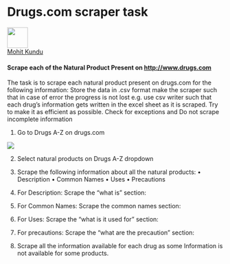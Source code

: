 # Drugs.com scraper task
<img src="https://github.com/favicon.ico" width="48">
<div class="LI-profile-badge"  data-version="v1" data-size="medium" data-locale="en_US" data-type="vertical" data-theme="dark" data-vanity="mohit-kundu"><a class="LI-simple-link" href='https://in.linkedin.com/in/mohit-kundu?trk=profile-badge'>Mohit Kundu</a></div>

#### Scrape each of the Natural Product Present on http://www.drugs.com

The task is to scrape each natural product present on drugs.com for the following information: 
Store the data in .csv format make the scraper such that in case of error the progress is not lost e.g. use csv writer such that each drug’s information gets written in the excel sheet as it is scraped.
Try to make it as efficient as possible. Check for exceptions and Do not scrape incomplete information

1.	Go to Drugs A-Z on drugs.com
<img src="https://github.com/m0-k1/Text-Summarization/blob/master/images/nlp.png">
 
2.	Select natural products on Drugs A-Z dropdown
 
3.	Scrape the following information about all the natural products:
•	Description
•	Common Names
•	Uses
•	Precautions
 



4.	For Description: Scrape the “what is” section:
 
5.	For Common Names: Scrape the common names section:
 
6.	For Uses: Scrape the “what is it used for” section:
 
7.	For precautions: Scrape the “what are the precaution” section:
 
8.	Scrape all the information available for each drug as some Information is not available for some products.
